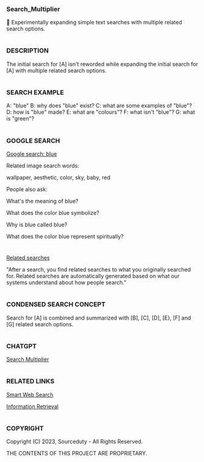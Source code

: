 ### Search_Multiplier

🔎 Experimentally expanding simple text searches with multiple related search options.

#
### DESCRIPTION

The initial search for [A] isn't reworded while expanding the initial search for [A] with multiple related search options.

#
### SEARCH EXAMPLE

A: "blue"
B: why does "blue" exist?
C: what are some examples of "blue"?
D: how is "blue" made?
E: what are "colours"?
F: what isn't "blue"?
G: what is "green"?

#
### GOOGLE SEARCH

[Google search: blue](https://www.google.com/search?q=blue&rlz=1C1VDKB_enCA1059CA1059&oq=blue&gs_lcrp=EgZjaHJvbWUyBggAEEUYOTIGCAEQRRhB0gEHODg1ajBqN6gCALACAA&sourceid=chrome&ie=UTF-8)

Related image search words:

wallpaper, aesthetic, color, sky, baby, red

People also ask:

What's the meaning of blue?

What does the color blue symbolize?

Why is blue called blue?

What does the color blue represent spiritually?

#

[Related searches](https://support.google.com/websearch/answer/2466433?hl=en)

"After a search, you find related searches to what you originally searched for. Related searches are automatically generated based on what our systems understand about how people search."

#
### CONDENSED SEARCH CONCEPT

Search for [A] is combined and summarized with [B], [C], [D], [E}, [F] and [G] related search options.

#
### CHATGPT

[Search Multiplier]()

#
### RELATED LINKS

[Smart Web Search](https://github.com/sourceduty/Smart_Web_Search)

[Information Retrieval](https://en.wikipedia.org/wiki/Information_retrieval)

#
### COPYRIGHT

Copyright (C) 2023, Sourceduty - All Rights Reserved.

THE CONTENTS OF THIS PROJECT ARE PROPRIETARY.


